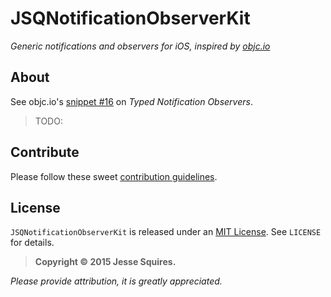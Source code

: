 # JSQNotificationObserverKit

*Generic notifications and observers for iOS, inspired by [objc.io](http://www.objc.io/snippets/16.html)*

## About

See objc.io's [snippet #16](http://www.objc.io/snippets/16.html) on *Typed Notification Observers*.

> TODO:

## Contribute

Please follow these sweet [contribution guidelines](https://github.com/jessesquires/HowToContribute).

## License

`JSQNotificationObserverKit` is released under an [MIT License][mitLink]. See `LICENSE` for details.

>**Copyright &copy; 2015 Jesse Squires.**

*Please provide attribution, it is greatly appreciated.*

[mitLink]:http://opensource.org/licenses/MIT
